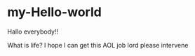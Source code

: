 # my-Hello-world

Hallo everybody!!

What is life? I hope I can get this AOL job lord please intervene
